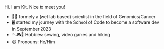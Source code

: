Hi. I am Kit. Nice to meet you!  

- 👨‍🔬 formely a (wet lab based) scientist in the field of Genomics/Cancer
- 🖥 started my journey with the School of Code to become a software dev in September 2023
- 🪡🎮🥾 Hobbies: sewing, video games and hiking
- 😄 Pronouns: He/Him

<!--
**Kit2345/Kit2345** is a ✨ _special_ ✨ repository because its `README.md` (this file) appears on your GitHub profile.

Here are some ideas to get you started:

- 🔭 I’m currently working on ...
- 🌱 I’m currently learning ...
- 👯 I’m looking to collaborate on ...
- 🤔 I’m looking for help with ...
- 💬 Ask me about ...
- 📫 How to reach me: ...
- 😄 Pronouns: ...
- ⚡ Fun fact: ...
-->
